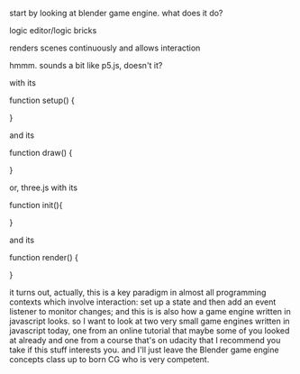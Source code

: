 start by looking at blender game engine.
what does it do?

logic editor/logic bricks

renders scenes continuously and allows interaction

hmmm.  sounds a bit like p5.js, doesn't it?

with its

function setup() {
	
}

and its 

function draw() {
	
}


or, three.js with its


function init(){
	
}


and its 

function render() {
	
}


it turns out, actually, this is a key paradigm in almost all programming contexts which involve interaction: set up a state and then add an event listener to monitor changes; and this is is also how a game engine written in javascript looks.  so I want to look at two very small game engines written in javascript today, one from an online tutorial that maybe some of you looked at already and one from a course that's on udacity that I recommend you take if this stuff interests you.  and I'll just leave the Blender game engine concepts class up to born CG who is very competent.



